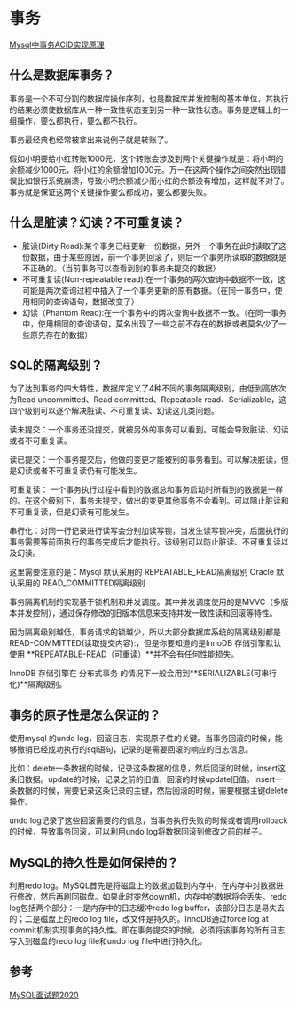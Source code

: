 # 事务

[Mysql中事务ACID实现原理](https://www.cnblogs.com/rjzheng/p/10841031.html)

## 什么是数据库事务？

事务是一个不可分割的数据库操作序列，也是数据库并发控制的基本单位，其执行的结果必须使数据库从一种一致性状态变到另一种一致性状态。事务是逻辑上的一组操作，要么都执行，要么都不执行。

事务最经典也经常被拿出来说例子就是转账了。

假如小明要给小红转账1000元，这个转账会涉及到两个关键操作就是：将小明的余额减少1000元，将小红的余额增加1000元。万一在这两个操作之间突然出现错误比如银行系统崩溃，导致小明余额减少而小红的余额没有增加，这样就不对了。事务就是保证这两个关键操作要么都成功，要么都要失败。

## 什么是脏读？幻读？不可重复读？

- 脏读(Dirty Read):某个事务已经更新一份数据，另外一个事务在此时读取了这份数据，由于某些原因，前一个事务回滚了，则后一个事务所读取的数据就是不正确的。（当前事务可以查看到别的事务未提交的数据）
- 不可重复读(Non-repeatable read):在一个事务的两次查询中数据不一致，这可能是两次查询过程中插入了一个事务更新的原有数据。（在同一事务中，使用相同的查询语句，数据改变了）
- 幻读（Phantom Read):在一个事务中的两次查询中数据不一致。（在同一事务中，使用相同的查询语句，莫名出现了一些之前不存在的数据或者莫名少了一些原先存在的数据）

## SQL的隔离级别？

为了达到事务的四大特性，数据库定义了4种不同的事务隔离级别，由低到高依次为Read uncommitted、Read committed、Repeatable read、Serializable，这四个级别可以逐个解决脏读、不可重复读、幻读这几类问题。

读未提交：一个事务还没提交，就被另外的事务可以看到。可能会导致脏读、幻读或者不可重复读。

读已提交：一个事务提交后，他做的变更才能被别的事务看到。可以解决脏读，但是幻读或者不可重复读仍有可能发生。

可重复读： 一个事务执行过程中看到的数据总和事务启动时所看到的数据是一样的。在这个级别下，事务未提交，做出的变更其他事务不会看到。可以阻止脏读和不可重复读，但是幻读有可能发生。

串行化：对同一行记录进行读写会分别加读写锁，当发生读写锁冲突，后面执行的事务需要等前面执行的事务完成后才能执行。该级别可以防止脏读、不可重复读以及幻读。

这里需要注意的是：Mysql 默认采用的 REPEATABLE_READ隔离级别 Oracle 默认采用的 READ_COMMITTED隔离级别

事务隔离机制的实现基于锁机制和并发调度。其中并发调度使用的是MVVC（多版本并发控制），通过保存修改的旧版本信息来支持并发一致性读和回滚等特性。

因为隔离级别越低，事务请求的锁越少，所以大部分数据库系统的隔离级别都是READ-COMMITTED(读取提交内容):，但是你要知道的是InnoDB 存储引擎默认使用 **REPEATABLE-READ（可重读）**并不会有任何性能损失。

InnoDB 存储引擎在 分布式事务 的情况下一般会用到**SERIALIZABLE(可串行化)**隔离级别。

## 事务的原子性是怎么保证的？

使用mysql 的undo log，回滚日志，实现原子性的关键。当事务回滚的时候，能够撤销已经成功执行的sql语句，记录的是需要回滚的响应的日志信息。

比如：delete一条数据的时候，记录这条数据的信息，然后回滚的时候，insert这条旧数据。update的时候，记录之前的旧值，回滚的时候update旧值。insert一条数据的时候，需要记录这条记录的主键，然后回滚的时候，需要根据主键delete操作。

undo log记录了这些回滚需要的的信息，当事务执行失败的时候或者调用rollback的时候，导致事务回滚，可以利用undo log将数据回滚到修改之前的样子。

## MySQL的持久性是如何保持的？

利用redo log。MySQL首先是将磁盘上的数据加载到内存中，在内存中对数据进行修改，然后再刷回磁盘。如果此时突然down机，内存中的数据将会丢失。redo log包括两个部分：一是内存中的日志缓冲redo log buffer，该部分日志是易失去的；二是磁盘上的redo log file，改文件是持久的。InnoDB通过force log at commit机制实现事务的持久性。即在事务提交的时候，必须将该事务的所有日志写入到磁盘的redo log file和undo log file中进行持久化。

## 参考

[MySQL面试题2020](https://thinkwon.blog.csdn.net/article/details/104778621)

